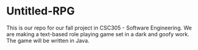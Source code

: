 # Untitled-RPG

This is our repo for our fall project in CSC305 - Software Engineering.
We are making a text-based role playing game set in a dark and goofy work.
The game will be written in Java.


